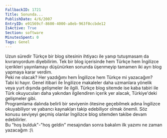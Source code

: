 ```yaml
---
FallbackID: 1721
Title: Sonunda...
PublishDate: 4/6/2007
EntryID: e91569cf-8600-4000-a8eb-963f0ccbde12
IsActive: True
Section: software
MinutesSpent: 0
Tags: Genel
---
```

Uzun süredir Türkçe bir blog sitesinin ihtiyacı ile yanıp tutuşmasam da
kıvranıyordum diyebilirim. Tek bir blog içerisinde hem Türkçe hem
İngilizce içerikleri yayınlamayı düşünürken sonunda üşenmeyip tamamen
iki ayrı blog yapmaya karar verdim.\
Peki ne olacak? Her yazdığımı hem İngilizce hem Türkçe mi yazacağım?
Tabi ki hayır. Genel itibari ile İngilizce makaleler daha uzmanlara
yönelik veya yurt dışında gelişmeler ile ilgili. Türkçe blog sitemde ise
kaba tabiri ile Türk okuyucuları daha yakından ilgilendiren içerik yer
alacak, Türkiye'deki gelişmeler gibi.\
Programlama dalında belirli bir seviyenin ötesine geçebilmek adına
İngilizce okuyabiliyor ve yabancı kaynakları takip edebiliyor olmak
önemli. Söz konusu seviyeyi geçmiş olanlar İngilizce blog sitemden
takibe devam edebilirler.\
Bu "hoş bulduk"-"hoş geldin" mesajından sonra bakalım ilk yazımı ne
zaman yazacağım :)\



